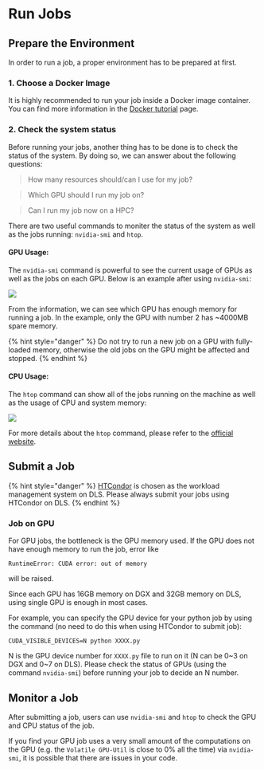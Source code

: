 # Run Jobs

## Prepare the Environment

In order to run a job, a proper environment has to be prepared at first.

### 1. Choose a Docker Image

It is highly recommended to run your job inside a Docker image container. You can find more information in the [Docker tutorial](https://compsci-hunter.gitbook.io/xie-research-group/useful-tutorials/docker-tutorial) page.

### 2. Check the system status

Before running your jobs, another thing has to be done is to check the status of the system. By doing so, we can answer about the following questions:

> How many resources should/can I use for my job?

> Which GPU should I run my job on?

> Can I run my job now on a HPC?

There are two useful commands to moniter the status of the system as well as the jobs running: `nvidia-smi` and `htop`.

#### GPU Usage:

The `nvidia-smi` command is powerful to see the current usage of GPUs as well as the jobs on each GPU. Below is an example after using `nvidia-smi`:

![](../../.gitbook/assets/qq-jie-tu-20200520180640.png)

From the information, we can see which GPU has enough memory for running a job. In the example, only the GPU with number 2 has ~4000MB spare memory.

{% hint style="danger" %}
Do not try to run a new job on a GPU with fully-loaded memory, otherwise the old jobs on the GPU might be affected and stopped.
{% endhint %}

#### CPU Usage:

The `htop` command can show all of the jobs running on the machine as well as the usage of CPU and system memory:

![](../../.gitbook/assets/qq-jie-tu-20200520184823.png)

For more details about the `htop` command, please refer to the [official website](https://hisham.hm/htop/).

## Submit a Job

{% hint style="danger" %}
[HTCondor](https://research.cs.wisc.edu/htcondor/) is chosen as the workload management system on DLS. Please always submit your jobs using HTCondor on DLS.
{% endhint %}

### Job on GPU

For GPU jobs, the bottleneck is the GPU memory used. If the GPU does not have enough memory to run the job, error like 

```text
RuntimeError: CUDA error: out of memory
```

 will be raised.

Since each GPU has 16GB memory on DGX and 32GB memory on DLS, using single GPU is enough in most cases. 

For example, you can specify the GPU device for your python job by using the command \(no need to do this when using HTCondor to submit job\):

```text
CUDA_VISIBLE_DEVICES=N python XXXX.py
```

N is the GPU device number for `XXXX.py` file to run on it \(N can be 0~3 on DGX and 0~7 on DLS\). Please check the status of GPUs \(using the command `nvidia-smi`\) before running your job to decide an N number.

## Monitor a Job

After submitting a job, users can use `nvidia-smi` and `htop` to check the GPU and CPU status of the job. 

If you find your GPU job uses a very small amount of the computations on the GPU \(e.g. the `Volatile GPU-Util` is close to 0% all the time\) via `nvidia-smi`, it is possible that there are issues in your code.

